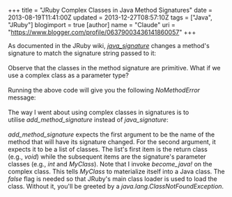 +++
title = "JRuby Complex Classes in Java Method Signatures"
date = 2013-08-19T11:41:00Z
updated = 2013-12-27T08:57:10Z
tags = ["Java", "JRuby"]
blogimport = true 
[author]
	name = "Claude"
	uri = "https://www.blogger.com/profile/06379003436141860057"
+++

As documented in the JRuby wiki,&nbsp;<i><a href="https://github.com/jruby/jruby/wiki/GeneratingJavaClasses#generating-java-classes-ahead-of-time" target="_blank">java_signature</a></i>&nbsp;changes a method's signature to match the signature string passed to it:<br /><br /><script src="https://gist.github.com/claudemamo/6262775.js?file=example(1).rb"></script>Observe that the classes in the method signature&nbsp;are primitive. What if we use a complex class as a parameter type?<br /><br /><script src="https://gist.github.com/claudemamo/6262775.js?file=example(2).rb"></script>Running the above code will give you the following <i>NoMethodError</i> message:<br /><br /><script src="https://gist.github.com/claudemamo/6262775.js?file=error"></script> The way I went about using complex classes in signatures is to utilise&nbsp;<i>add_method_signature</i>&nbsp;instead of&nbsp;<i>java_signature</i>:<br /><br /><script src="https://gist.github.com/claudemamo/6262775.js?file=example(3).rb"></script><i>add_method_signature</i>&nbsp;expects the first argument to be the name of the method that will have its signature changed. For the second argument, it expects it to be a list of classes. The list's first item is the return class (e.g.,&nbsp;<i>void</i>) while the subsequent items are the signature's parameter classes (e.g.,&nbsp;<i>int</i> and <i>MyClass</i>). Note that I invoke&nbsp;<i>become_java!</i>&nbsp;on the complex class. This tells <i>MyClass</i> to materialize itself into a Java class. The <i>false</i> flag is needed so that JRuby's main class loader is used to load the class. Without it, you'll be greeted by a&nbsp;<i>java.lang.ClassNotFoundException</i>.<br /><br />
